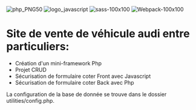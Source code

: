 ![php_PNG50](https://user-images.githubusercontent.com/43074465/98482744-af866980-2203-11eb-95e6-a137a3d38c6a.png)
![logo_javascript](https://user-images.githubusercontent.com/43074465/98482792-fecc9a00-2203-11eb-8461-ceb47c8a20a8.png)
![sass-100x100](https://user-images.githubusercontent.com/43074465/98483226-e0b46900-2206-11eb-9529-73a273dbcdb4.png)
![Webpack-100x100](https://user-images.githubusercontent.com/43074465/98483244-f164df00-2206-11eb-899e-f7e096dc9c85.png)

# Site de vente de véhicule audi entre particuliers:

- Création d'un mini-framework Php
- Projet CRUD
- Sécurisation de formulaire coter Front avec Javascript
- Sécurisation de formulaire coter Back avec Php

La configuration de la base de donnée se trouve dans le dossier utilities/config.php.

